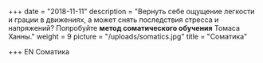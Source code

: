 +++
date = "2018-11-11"
description = "Вернуть себе ощущение легкости и грации в движениях, а может снять последствия стресса и напряжений? Попробуйте **метод соматического обучения** Томаса Ханны."
weight = 9
picture = "/uploads/somatics.jpg"
title = "Cоматика"

+++
EN
Cоматика
